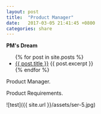 ```yaml
---
layout: post
title:  "Product Manager"
date:   2017-03-05 21:41:45 +0800
categories: share
---
```


**PM's Dream**

<ul>
  {% for post in site.posts %}
    <li>
      <a href="{{ post.url }}">{{ post.title }}</a>
      {{ post.excerpt }}
    </li>
  {% endfor %}
</ul>

Product Manager.

Product Requirements.

![test]({{ site.url }}/assets/ser-5.jpg)

